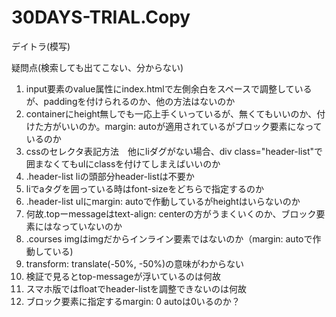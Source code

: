 # 30DAYS-TRIAL.Copy
デイトラ(模写)

疑問点(検索しても出てこない、分からない)
1. input要素のvalue属性にindex.htmlで左側余白をスペースで調整しているが、paddingを付けられるのか、他の方法はないのか
2. containerにheight無しでも一応上手くいっているが、無くてもいいのか、付けた方がいいのか。margin: autoが適用されているがブロック要素になっているのか
3. cssのセレクタ表記方法　他にliダグがない場合、div class="header-list"で囲まなくてもulにclassを付けてしまえばいいのか
4. .header-list liの頭部分header-listは不要か
5. liでaタグを囲っている時はfont-sizeをどちらで指定するのか
6. .header-list ulにmargin: autoで作動しているがheightはいらないのか
7. 何故.topーmessageはtext-align: centerの方がうまくいくのか、ブロック要素にはなっていないのか
8. .courses imgはimgだからインライン要素ではないのか（margin: autoで作動している)
9. transform: translate(-50%, -50%)の意味がわからない
10. 検証で見るとtop-messageが浮いているのは何故
11. スマホ版ではfloatでheader-listを調整できないのは何故
12. ブロック要素に指定するmargin: 0 autoは0いるのか？
